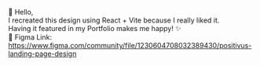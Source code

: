 👋 Hello,
<br>
I recreated this design using React + Vite because I really liked it.
<br>
Having it featured in my Portfolio makes me happy! ✨
<br>
🎨 Figma Link:<br>
https://www.figma.com/community/file/1230604708032389430/positivus-landing-page-design
